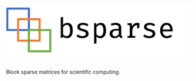 <p align="center">
  <a href="https://github.com/vetschn/bsparse"><img alt="bsparse" src="./doc/source/_static/bsparse.png" width="§60%"></a>
</p>

Block sparse matrices for scientific computing.